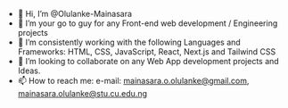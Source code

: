 - 👋 Hi, I’m @Olulanke-Mainasara
- 👀 I’m your go to guy for any Front-end web development / Engineering projects
- 🌱 I’m consistently working with the following Languages and Frameworks: HTML, CSS, JavaScript, React, Next.js and Tailwind CSS
- 💞️ I’m looking to collaborate on any Web App development projects and Ideas.
- 📫 How to reach me: e-mail: mainasara.o.olulanke@gmail.com, mainasara.olulanke@stu.cu.edu.ng 

<!---
Olulanke-Mainasara/Olulanke-Mainasara is a ✨ special ✨ repository because its `README.md` (this file) appears on your GitHub profile.
You can click the Preview link to take a look at your changes.
--->

